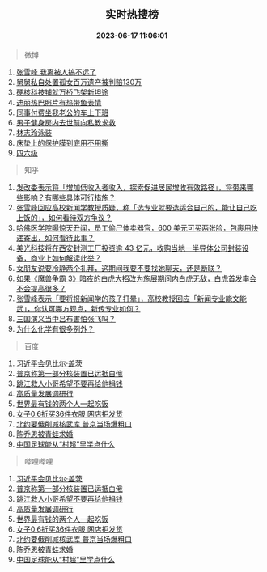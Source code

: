 <div align="center"><h2>实时热搜榜</h2><h4>2023-06-17 11:06:01</h4></div>

> 微博  

1. [张雪峰 我离被人搞不远了](https://s.weibo.com/weibo?q=%E5%BC%A0%E9%9B%AA%E5%B3%B0%20%E6%88%91%E7%A6%BB%E8%A2%AB%E4%BA%BA%E6%90%9E%E4%B8%8D%E8%BF%9C%E4%BA%86&t=31&band_rank=1&Refer=top)<br />
2. [舅舅私自处置孤女百万遗产被判赔130万](https://s.weibo.com/weibo?q=%23%E8%88%85%E8%88%85%E7%A7%81%E8%87%AA%E5%A4%84%E7%BD%AE%E5%AD%A4%E5%A5%B3%E7%99%BE%E4%B8%87%E9%81%97%E4%BA%A7%E8%A2%AB%E5%88%A4%E8%B5%94130%E4%B8%87%23&t=31&band_rank=2&Refer=top)<br />
3. [硬核科技铺就万桥飞架新坦途](https://s.weibo.com/weibo?q=%23%E7%A1%AC%E6%A0%B8%E7%A7%91%E6%8A%80%E9%93%BA%E5%B0%B1%E4%B8%87%E6%A1%A5%E9%A3%9E%E6%9E%B6%E6%96%B0%E5%9D%A6%E9%80%94%23&t=31&band_rank=3&Refer=top)<br />
4. [迪丽热巴照片有热带鱼表情](https://s.weibo.com/weibo?q=%23%E8%BF%AA%E4%B8%BD%E7%83%AD%E5%B7%B4%E7%85%A7%E7%89%87%E6%9C%89%E7%83%AD%E5%B8%A6%E9%B1%BC%E8%A1%A8%E6%83%85%23&t=31&band_rank=4&Refer=top)<br />
5. [同事付费坐我老公的车上下班](https://s.weibo.com/weibo?q=%23%E5%90%8C%E4%BA%8B%E4%BB%98%E8%B4%B9%E5%9D%90%E6%88%91%E8%80%81%E5%85%AC%E7%9A%84%E8%BD%A6%E4%B8%8A%E4%B8%8B%E7%8F%AD%23&t=31&band_rank=5&Refer=top)<br />
6. [男子健身房内去世前向私教求救](https://s.weibo.com/weibo?q=%23%E7%94%B7%E5%AD%90%E5%81%A5%E8%BA%AB%E6%88%BF%E5%86%85%E5%8E%BB%E4%B8%96%E5%89%8D%E5%90%91%E7%A7%81%E6%95%99%E6%B1%82%E6%95%91%23&t=31&band_rank=6&Refer=top)<br />
7. [林志玲泳装](https://s.weibo.com/weibo?q=%23%E6%9E%97%E5%BF%97%E7%8E%B2%E6%B3%B3%E8%A3%85%23&t=31&band_rank=7&Refer=top)<br />
8. [床垫上的保护膜到底用不用撕](https://s.weibo.com/weibo?q=%23%E5%BA%8A%E5%9E%AB%E4%B8%8A%E7%9A%84%E4%BF%9D%E6%8A%A4%E8%86%9C%E5%88%B0%E5%BA%95%E7%94%A8%E4%B8%8D%E7%94%A8%E6%92%95%23&t=31&band_rank=8&Refer=top)<br />
9. [四六级](https://s.weibo.com/weibo?q=%E5%9B%9B%E5%85%AD%E7%BA%A7&t=31&band_rank=9&Refer=top)<br />

> 知乎  

1. [发改委表示将「增加低收入者收入，探索促进居民增收有效路径」，将带来哪些影响？有哪些具体可行措施？](https://www.zhihu.com/question/606939579)<br />
2. [张雪峰回应高校新闻学教授质疑，称「选专业就要选适合自己的，能让自己吃上饭的」，如何看待双方争议？](https://www.zhihu.com/question/606983081)<br />
3. [哈佛医学院曝惊天丑闻，员工偷尸体卖器官，600 美元可买两张脸，包裹用快递寄出，如何看待此事？](https://www.zhihu.com/question/606917409)<br />
4. [美光科技将在西安封测工厂投资逾 43 亿元，收购当地一半导体公司封装设备，商业上如何解读此举？](https://www.zhihu.com/question/607000886)<br />
5. [女朋友说要冷静两个礼拜，这期间我要不要找她聊天，还是断联？](https://www.zhihu.com/question/606352502)<br />
6. [如果《魔兽争霸 3》暗夜的白虎大招改为施展期间内白虎无敌，白虎首发率会不会提高很多？](https://www.zhihu.com/question/606640534)<br />
7. [张雪峰表示「要将报新闻学的孩子打晕」，高校教授回应「新闻专业能文能武」，你认可哪方观点，新传专业如何？](https://www.zhihu.com/question/606948855)<br />
8. [三国演义当中吕布害怕张飞吗？](https://www.zhihu.com/question/596865384)<br />
9. [为什么化学有很多例外？](https://www.zhihu.com/question/606580471)<br />

> 百度  

1. [习近平会见比尔·盖茨](https://www.baidu.com/s?wd=%E4%B9%A0%E8%BF%91%E5%B9%B3%E4%BC%9A%E8%A7%81%E6%AF%94%E5%B0%94%C2%B7%E7%9B%96%E8%8C%A8&sa=fyb_news&rsv_dl=fyb_news)<br />
2. [普京称第一部分核装置已运抵白俄](https://www.baidu.com/s?wd=%E6%99%AE%E4%BA%AC%E7%A7%B0%E7%AC%AC%E4%B8%80%E9%83%A8%E5%88%86%E6%A0%B8%E8%A3%85%E7%BD%AE%E5%B7%B2%E8%BF%90%E6%8A%B5%E7%99%BD%E4%BF%84&sa=fyb_news&rsv_dl=fyb_news)<br />
3. [跳江救人小哥希望不要再给他捐钱](https://www.baidu.com/s?wd=%E8%B7%B3%E6%B1%9F%E6%95%91%E4%BA%BA%E5%B0%8F%E5%93%A5%E5%B8%8C%E6%9C%9B%E4%B8%8D%E8%A6%81%E5%86%8D%E7%BB%99%E4%BB%96%E6%8D%90%E9%92%B1&sa=fyb_news&rsv_dl=fyb_news)<br />
4. [高质量发展调研行](https://www.baidu.com/s?wd=%E9%AB%98%E8%B4%A8%E9%87%8F%E5%8F%91%E5%B1%95%E8%B0%83%E7%A0%94%E8%A1%8C&sa=fyb_news&rsv_dl=fyb_news)<br />
5. [世界最有钱的两个人一起吃饭](https://www.baidu.com/s?wd=%E4%B8%96%E7%95%8C%E6%9C%80%E6%9C%89%E9%92%B1%E7%9A%84%E4%B8%A4%E4%B8%AA%E4%BA%BA%E4%B8%80%E8%B5%B7%E5%90%83%E9%A5%AD&sa=fyb_news&rsv_dl=fyb_news)<br />
6. [女子0.6折买36件衣服 网店拒发货](https://www.baidu.com/s?wd=%E5%A5%B3%E5%AD%900.6%E6%8A%98%E4%B9%B036%E4%BB%B6%E8%A1%A3%E6%9C%8D+%E7%BD%91%E5%BA%97%E6%8B%92%E5%8F%91%E8%B4%A7&sa=fyb_news&rsv_dl=fyb_news)<br />
7. [北约要俄削减核武库 普京当场爆粗口](https://www.baidu.com/s?wd=%E5%8C%97%E7%BA%A6%E8%A6%81%E4%BF%84%E5%89%8A%E5%87%8F%E6%A0%B8%E6%AD%A6%E5%BA%93+%E6%99%AE%E4%BA%AC%E5%BD%93%E5%9C%BA%E7%88%86%E7%B2%97%E5%8F%A3&sa=fyb_news&rsv_dl=fyb_news)<br />
8. [陈乔恩被青蛙求婚](https://www.baidu.com/s?wd=%E9%99%88%E4%B9%94%E6%81%A9%E8%A2%AB%E9%9D%92%E8%9B%99%E6%B1%82%E5%A9%9A&sa=fyb_news&rsv_dl=fyb_news)<br />
9. [中国足球能从“村超”里学点什么](https://www.baidu.com/s?wd=%E4%B8%AD%E5%9B%BD%E8%B6%B3%E7%90%83%E8%83%BD%E4%BB%8E%E2%80%9C%E6%9D%91%E8%B6%85%E2%80%9D%E9%87%8C%E5%AD%A6%E7%82%B9%E4%BB%80%E4%B9%88&sa=fyb_news&rsv_dl=fyb_news)<br />

> 哔哩哔哩  

1. [习近平会见比尔·盖茨](https://www.baidu.com/s?wd=%E4%B9%A0%E8%BF%91%E5%B9%B3%E4%BC%9A%E8%A7%81%E6%AF%94%E5%B0%94%C2%B7%E7%9B%96%E8%8C%A8&sa=fyb_news&rsv_dl=fyb_news)<br />
2. [普京称第一部分核装置已运抵白俄](https://www.baidu.com/s?wd=%E6%99%AE%E4%BA%AC%E7%A7%B0%E7%AC%AC%E4%B8%80%E9%83%A8%E5%88%86%E6%A0%B8%E8%A3%85%E7%BD%AE%E5%B7%B2%E8%BF%90%E6%8A%B5%E7%99%BD%E4%BF%84&sa=fyb_news&rsv_dl=fyb_news)<br />
3. [跳江救人小哥希望不要再给他捐钱](https://www.baidu.com/s?wd=%E8%B7%B3%E6%B1%9F%E6%95%91%E4%BA%BA%E5%B0%8F%E5%93%A5%E5%B8%8C%E6%9C%9B%E4%B8%8D%E8%A6%81%E5%86%8D%E7%BB%99%E4%BB%96%E6%8D%90%E9%92%B1&sa=fyb_news&rsv_dl=fyb_news)<br />
4. [高质量发展调研行](https://www.baidu.com/s?wd=%E9%AB%98%E8%B4%A8%E9%87%8F%E5%8F%91%E5%B1%95%E8%B0%83%E7%A0%94%E8%A1%8C&sa=fyb_news&rsv_dl=fyb_news)<br />
5. [世界最有钱的两个人一起吃饭](https://www.baidu.com/s?wd=%E4%B8%96%E7%95%8C%E6%9C%80%E6%9C%89%E9%92%B1%E7%9A%84%E4%B8%A4%E4%B8%AA%E4%BA%BA%E4%B8%80%E8%B5%B7%E5%90%83%E9%A5%AD&sa=fyb_news&rsv_dl=fyb_news)<br />
6. [女子0.6折买36件衣服 网店拒发货](https://www.baidu.com/s?wd=%E5%A5%B3%E5%AD%900.6%E6%8A%98%E4%B9%B036%E4%BB%B6%E8%A1%A3%E6%9C%8D+%E7%BD%91%E5%BA%97%E6%8B%92%E5%8F%91%E8%B4%A7&sa=fyb_news&rsv_dl=fyb_news)<br />
7. [北约要俄削减核武库 普京当场爆粗口](https://www.baidu.com/s?wd=%E5%8C%97%E7%BA%A6%E8%A6%81%E4%BF%84%E5%89%8A%E5%87%8F%E6%A0%B8%E6%AD%A6%E5%BA%93+%E6%99%AE%E4%BA%AC%E5%BD%93%E5%9C%BA%E7%88%86%E7%B2%97%E5%8F%A3&sa=fyb_news&rsv_dl=fyb_news)<br />
8. [陈乔恩被青蛙求婚](https://www.baidu.com/s?wd=%E9%99%88%E4%B9%94%E6%81%A9%E8%A2%AB%E9%9D%92%E8%9B%99%E6%B1%82%E5%A9%9A&sa=fyb_news&rsv_dl=fyb_news)<br />
9. [中国足球能从“村超”里学点什么](https://www.baidu.com/s?wd=%E4%B8%AD%E5%9B%BD%E8%B6%B3%E7%90%83%E8%83%BD%E4%BB%8E%E2%80%9C%E6%9D%91%E8%B6%85%E2%80%9D%E9%87%8C%E5%AD%A6%E7%82%B9%E4%BB%80%E4%B9%88&sa=fyb_news&rsv_dl=fyb_news)<br />
